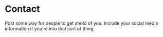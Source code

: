 # Contact

Post some way for people to get ahold of you.
Include your social media information if you're into that sort of thing.
